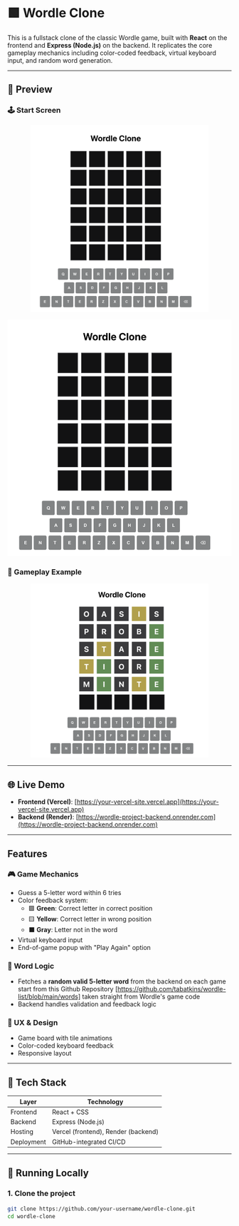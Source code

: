 # 🟩 Wordle Clone

This is a fullstack clone of the classic Wordle game, built with **React** on the frontend and **Express (Node.js)** on the backend. It replicates the core gameplay mechanics including color-coded feedback, virtual keyboard input, and random word generation.

---

## 📸 Preview

### 🕹️ Start Screen

<p align="center">
  <img src="./assets/screenshot-empty.png" alt="Start Screenshot" width="400"/>
</p>

![Start Screen](./assets/screenshot-empty.png)

### 🎯 Gameplay Example
<p align="center">
  <img src="./assets/screenshot-gameplay.png" alt="Gameplay Screenshot" width="400"/>
</p>


---

## 🌐 Live Demo

- **Frontend (Vercel)**: [https://your-vercel-site.vercel.app](https://your-vercel-site.vercel.app)
- **Backend (Render)**: [https://wordle-project-backend.onrender.com](https://wordle-project-backend.onrender.com)

---

## Features

### 🎮 Game Mechanics
- Guess a 5-letter word within 6 tries
- Color feedback system:
  - 🟩 **Green**: Correct letter in correct position
  - 🟨 **Yellow**: Correct letter in wrong position
  - ⬛ **Gray**: Letter not in the word
- Virtual keyboard input
- End-of-game popup with "Play Again" option

### 🔁 Word Logic
- Fetches a **random valid 5-letter word** from the backend on each game start from this Github Repository [https://github.com/tabatkins/wordle-list/blob/main/words] taken straight from Wordle's game code
- Backend handles validation and feedback logic

### 🧠 UX & Design
- Game board with tile animations
- Color-coded keyboard feedback
- Responsive layout

---

## 🧱 Tech Stack

| Layer       | Technology         |
|-------------|--------------------|
| Frontend    | React + CSS        |
| Backend     | Express (Node.js)  |
| Hosting     | Vercel (frontend), Render (backend) |
| Deployment  | GitHub-integrated CI/CD |

---

## 🚀 Running Locally

### 1. Clone the project

```bash
git clone https://github.com/your-username/wordle-clone.git
cd wordle-clone
